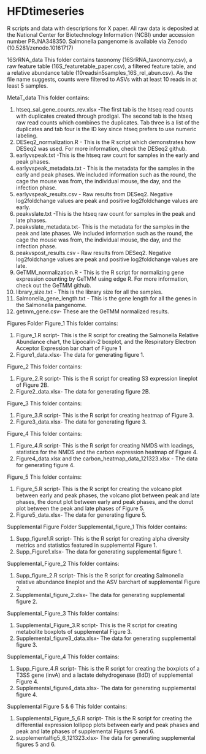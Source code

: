 # HFDtimeseries
R scripts and data with descriptions for X paper. All raw data is deposited at the National Center for Biotechnology Information (NCBI) under accession number PRJNA348350. Salmonella pangenome is available via Zenodo (10.5281/zenodo.10161717) 

16SrRNA_data
This folder contains taxonomy (16SrRNA_taxonomy.csv), a raw feature table (16S_featuretable_paper.csv), a filtered feature table, and a relative abundance table (10readsin5samples_16S_rel_abun.csv). As the file name suggests, counts were filtered to ASVs with at least 10 reads in at least 5 samples. 

MetaT_data
This folder contains:
1. htseq_sal_gene_counts_rev.xlsx -The first tab is the htseq read counts with duplicates created through prodigal. The second tab is the htseq raw read counts which combines the duplicates. Tab three is a list of the duplicates and tab four is the ID key since htseq prefers to use numeric labeling.
2. DESeq2_normalization.R - This is the R script which demonstrates how DESeq2 was used. For more information, check the DESeq2 github. 
3. earlyvspeak.txt -This is the htseq raw count for samples in the early and peak phases.
4. earlyvspeak_metadata.txt - This is the metadata for the samples in the early and peak phases. We included information such as the round, the cage the mouse was from, the individual mouse, the day, and the infection phase. 
5. earlyvspeak_results.csv - Raw results from DESeq2. Negative log2foldchange values are peak and positive log2foldchange values are early.
6. peakvslate.txt -This is the htseq raw count for samples in the peak and late phases.
7. peakvslate_metadata.txt- This is the metadata for the samples in the peak and late phases. We included information such as the round, the cage the mouse was from, the individual mouse, the day, and the infection phase. 
8. peakvspost_results.csv - Raw results from DESeq2. Negative log2foldchange values are peak and positive log2foldchange values are late.
9. GeTMM_normalization.R - This is the R script for normalizing gene expression counting by GeTMM using edge R. For more information, check out the GeTMM github.
10. library_size.txt - This is the library size for all the samples.
11. Salmonella_gene_length.txt - This is the gene length for all the genes in the Salmonella pangenome.
12. getmm_gene.csv- These are the GeTMM normalized results. 

Figures Folder
Figure_1
This folder contains:
1. Figure_1.R script- This is the R script for creating the Salmonella Relative Abundance chart, the Lipocalin-2 boxplot, and the Respiratory Electron Acceptor Expression bar chart of Figure 1
2. Figure1_data.xlsx- The data for generating figure 1.

Figure_2
This folder contains:
1. Figure_2.R script- This is the R script for creating S3 expression lineplot of Figure 2B.
2. Figure2_data.xlsx- The data for generating figure 2B.

Figure_3
This folder contains:
1. Figure_3.R script- This is the R script for creating heatmap of Figure 3.
2. Figure3_data.xlsx- The data for generating figure 3.

Figure_4
This folder contains:
1. Figure_4.R script- This is the R script for creating NMDS with loadings, statistics for the NMDS and the carbon expression heatmap of Figure 4.
2. Figure4_data.xlsx and the carbon_heatmap_data_121323.xlsx - The data for generating figure 4.

Figure_5
This folder contains:
1. Figure_5.R script- This is the R script for creating the volcano plot between early and peak phases, the volcano plot between peak and late phases, the donut plot between early and peak phases, and the donut plot between the peak and late phases of Figure 5.
2. Figure5_data.xlsx- The data for generating figure 5.

Supplemental Figure Folder
Supplemental_figure_1
This folder contains:
1. Supp_figure1.R script- This is the R script for creating alpha diversity metrics and statistics featured in supplemental Figure 1.
2. Supp_Figure1.xlsx- The data for generating supplemental figure 1.

Supplemental_Figure_2
This folder contains:
1. Supp_figure_2.R script- This is the R script for creating Salmonella relative abundance lineplot and the ASV barchart of supplemental Figure 2.  
2. Supplemental_figure_2.xlsx- The data for generating supplemental figure 2.

Supplemental_Figure_3
This folder contains:
1. Supplemental_Figure_3.R script- This is the R script for creating metabolite boxplots of supplemental Figure 3.
2. Supplemental_figure3_data.xlsx- The data for generating supplemental figure 3.

Supplemental_Figure_4
This folder contains:
1. Supp_Figure_4.R script- This is the R script for creating the boxplots of a T3SS gene (invA) and a lactate dehydrogenase (lldD) of supplemental Figure 4.
2. Supplemental_figure4_data.xlsx- The data for generating supplemental figure 4.
   
Supplemental Figure 5 & 6
This folder contains:
1. Supplemental_Figure_5_6.R script- This is the R script for creating the differential expression lollipop plots between early and peak phases and peak and late phases of supplemental Figures 5 and 6.
2. supplementalfig5_6_121323.xlsx- The data for generating supplemental figures 5 and 6.
